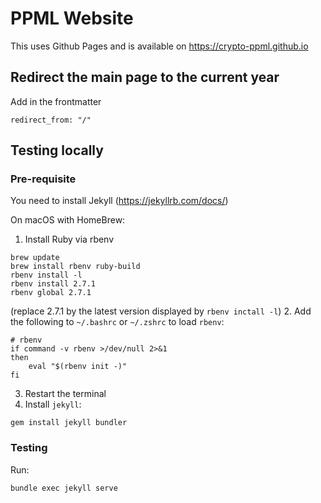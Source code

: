 # PPML Website

This uses Github Pages and is available on https://crypto-ppml.github.io

## Redirect the main page to the current year

Add in the frontmatter
```
redirect_from: "/"
```

## Testing locally

### Pre-requisite

You need to install Jekyll (https://jekyllrb.com/docs/)

On macOS with HomeBrew:

1. Install Ruby via rbenv
```
brew update
brew install rbenv ruby-build
rbenv install -l
rbenv install 2.7.1
rbenv global 2.7.1
```
(replace 2.7.1 by the latest version displayed by `rbenv inctall -l`)
2. Add the following to `~/.bashrc` or `~/.zshrc` to load `rbenv`:
```
# rbenv
if command -v rbenv >/dev/null 2>&1
then 
    eval "$(rbenv init -)"
fi
```
3. Restart the terminal
4. Install `jekyll`:
```
gem install jekyll bundler
```

### Testing

Run:

```
bundle exec jekyll serve
```


